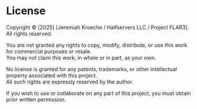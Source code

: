 # License

Copyright © [2025] [Jeremiah Kroeche / Halfservers LLC / Project FLAR3]. All rights reserved.

You are not granted any rights to copy, modify, distribute, or use this work for commercial purposes or resale.  
You may not claim this work, in whole or in part, as your own.  

No license is granted for any patents, trademarks, or other intellectual property associated with this project.  
All such rights are expressly reserved by the author.  

If you wish to use or collaborate on any part of this project, you must obtain prior written permission.
